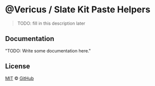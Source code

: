 # @Vericus / Slate Kit Paste Helpers

> TODO: fill in this description later

## Documentation

<!-- %docs
title: Slate Kit Paste Helpers
-->

"TODO: Write some documentation here."

<!-- %enddocs -->

## License

[MIT](./LICENSE.txt) &copy; [GitHub](https://github.com/)
